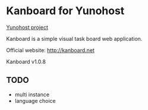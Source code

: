 Kanboard for Yunohost
============

[Yunohost project](https://yunohost.org/#/)

Kanboard is a simple visual task board web application.

Official website: <http://kanboard.net>

Kanboard v1.0.8


TODO
----

- multi instance
- language choice